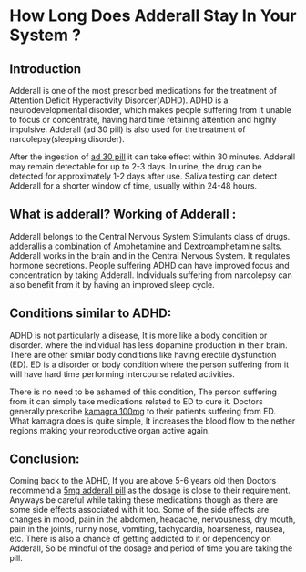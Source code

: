 # How Long Does Adderall Stay In Your System ?
## Introduction
Adderall is one of the most prescribed medications for the treatment of Attention Deficit Hyperactivity Disorder(ADHD). ADHD is a neurodevelopmental disorder, which makes people suffering from it unable to focus or concentrate, having hard time retaining attention and highly impulsive. Adderall (ad 30 pill) is also used for the treatment of narcolepsy(sleeping disorder). 

After the ingestion of [ad 30 pill](https://bigpharmausa.com/adhd/adderall-30-mg/) it can take effect within 30 minutes. Adderall may remain detectable for up to 2-3 days. In urine, the drug can be detected for approximately 1-2 days after use. Saliva testing can detect Adderall for a shorter window of time, usually within 24-48 hours.

## What is adderall? Working of Adderall :
Adderall belongs to the Central Nervous System Stimulants class of drugs. 
[adderall](https://bigpharmausa.com/adhd/adderall/)is a combination of Amphetamine and Dextroamphetamine salts. Adderall works in the brain and in the Central Nervous System. It regulates hormone secretions. People suffering ADHD can have improved focus and concentration by taking Adderall. Individuals suffering from narcolepsy can also benefit from it by having an improved sleep cycle.

## Conditions similar to ADHD:
ADHD is not particularly a disease, It is more like a body condition or disorder. where the individual has less dopamine production in their brain. There are other similar body conditions like having erectile dysfunction (ED). ED is a disorder or body condition where the person suffering from it will have hard time performing intercourse related activities. 

There is no need to be ashamed of this condition, The person suffering from it can simply take medications related to ED to cure it. Doctors generally prescribe [kamagra 100mg](https://bigpharmausa.com/men-health/kamagra-100-mg/) to their patients suffering from ED. What kamagra does is quite simple, It increases the blood flow to the nether regions making your reproductive organ active again.

## Conclusion:
Coming back to the ADHD, If you are above 5-6 years old then Doctors  recommend a [5mg adderall pill](https://bigpharmausa.com/adhd/adderall-5mg/) as the dosage is close to their requirement. Anyways be careful while taking these medications though as there are some side effects associated with it too. Some of the side effects are changes in mood, pain in the abdomen, headache, nervousness, dry mouth, pain in the joints, runny nose, vomiting, tachycardia, hoarseness, nausea, etc. There is also a chance of getting addicted to it or dependency on Adderall, So be mindful of the dosage and period of time you are taking the pill. 

